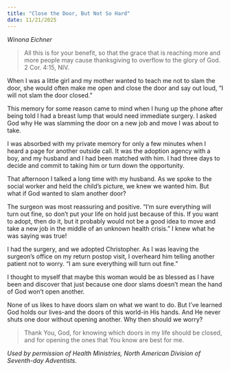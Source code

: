 ```yaml
---
title: "Close the Door, But Not So Hard"
date: 11/21/2025
---
```


_Winona Eichner_

> <p></p>
> All this is for your benefit, so that the grace that is reaching more and more people may cause thanksgiving to overflow to the glory of God. 2 Cor. 4:15, NIV.

When I was a little girl and my mother wanted to teach me not to slam the door, she would often make me open and close the door and say out loud, “I will not slam the door closed.”

This memory for some reason came to mind when I hung up the phone after being told I had a breast lump that would need immediate surgery. I asked God why He was slamming the door on a new job and move I was about to take.

I was absorbed with my private memory for only a few minutes when I heard a page for another outside call. It was the adoption agency with a boy, and my husband and I had been matched with him. I had three days to decide and commit to taking him or turn down the opportunity.

That afternoon I talked a long time with my husband. As we spoke to the social worker and held the child’s picture, we knew we wanted him. But what if God wanted to slam another door?

The surgeon was most reassuring and positive. “I’m sure everything will turn out fine, so don’t put your life on hold just because of this. If you want to adopt, then do it, but it probably would not be a good idea to move and take a new job in the middle of an unknown health crisis.” I knew what he was saying was true!

I had the surgery, and we adopted Christopher. As I was leaving the surgeon’s office on my return postop visit, I overheard him telling another patient not to worry. “I am sure everything will turn out fine.”

I thought to myself that maybe this woman would be as blessed as I have been and discover that just because one door slams doesn’t mean the hand of God won’t open another.

None of us likes to have doors slam on what we want to do. But I’ve learned God holds our lives-and the doors of this world-in His hands. And He never shuts one door without opening another. Why then should we worry?

> <callout></callout>
> Thank You, God, for knowing which doors in my life should be closed, and for opening the ones that You know are best for me.

_Used by permission of Health Ministries, North American Division of Seventh-day Adventists._